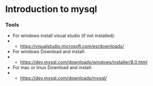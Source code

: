 # Introduction to mysql

### Tools

- For windows install visual studio (if not installed):
- - https://visualstudio.microsoft.com/es/downloads/
- For windows Download and install:
- - https://dev.mysql.com/downloads/windows/installer/8.0.html
- For mac or linux Download and install:
- - https://dev.mysql.com/downloads/mysql/
